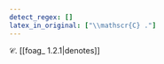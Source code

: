 ```yaml
---
detect_regex: []
latex_in_original: ["\\mathscr{C} ."]
---
```

$\mathscr{C} .$ [[foag_ 1.2.1|denotes]] 